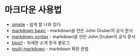 마크다운 사용법
=================

* [simple] - 쉽게 잘 나와 있다.
* [markdown-basic] - markdown을 만든 John Gruber의 공식 문서
* [markdown-syntax] - markdown을 만든 John Gruber의 공식 문서
* [blog1] - 자세한 소개 한국 블로그
* [multi-markdown] - markdown 확장 문법 





[simple]: https://gist.github.com/ihoneymon/652be052a0727ad59601 "단순사용"
[markdown-basic]: https://daringfireball.net/projects/markdown/basics "basic"
[markdown-syntax]: https://daringfireball.net/projects/markdown/syntax "syntax"
[blog1]: http://sergeswin.com/1013 "자세한 한국어 블로그"
[multi-markdown]: http://fletcherpenney.net/multimarkdown/ "확장문법"
